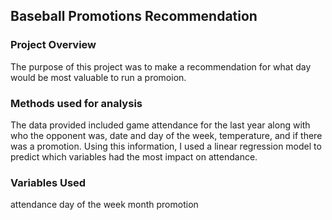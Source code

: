 
## Baseball Promotions Recommendation

### Project Overview
The purpose of this project was to make a recommendation for what day would be most valuable to run a promoion.

### Methods used for analysis
The data provided included game attendance for the last year along with who the opponent was, date and day of the week, temperature, and if there was a promotion.  Using this information, I used a linear regression model to predict which variables had the most impact on attendance.  

### Variables Used
attendance
day of the week
month
promotion

